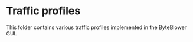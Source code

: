 # Traffic profiles 

This folder contains various traffic profiles implemented in the ByteBlower 
GUI.

